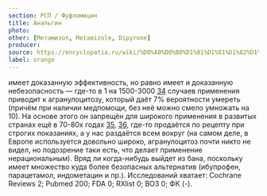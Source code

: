 ```yaml
---
section: РСП / Фуфломицин
title: Анальгин
photo:
other: [Метамизол, Metamizole, Dipyrone]
producer:
source: https://encyclopatia.ru/wiki/%D0%A0%D0%B0%D1%81%D1%81%D1%82%D1%80%D0%B5%D0%BB%D1%8C%D0%BD%D1%8B%D0%B9_%D1%81%D0%BF%D0%B8%D1%81%D0%BE%D0%BA_%D0%BF%D1%80%D0%B5%D0%BF%D0%B0%D1%80%D0%B0%D1%82%D0%BE%D0%B2
label: orange
---
```


имеет доказанную эффективность, но равно имеет и доказанную небезопасность — где-то в 1 на 1500-3000 [34](http://www.ncbi.nlm.nih.gov/pubmed/12136373) случаев применения приводит к агранулоцитозу, который даёт 7% вероятности умереть (причём при наличии медпомощи, без неё можно смело умножать на 10). На основе этого он запрещён для широкого применения в развитых странах ещё в 70-80х годах [35](http://www.un.org/esa/coordination/CL12.pdf), [36](https://dx.doi.org/10.1136%2Fbmj.f4366), где-то продаётся по рецепту при строгих показаниях, а у нас раздаётся всем вокруг (на самом деле, в Европе используется довольно широко, агранулоцитоз почти никто не видел, но подозрение таки есть, что делает применение нерациональным). Вряд ли когда-нибудь выйдет из бана, поскольку имеет множество куда более безопасных альтернатив (ибупрофен, парацетамол, индометацин и пр.). Исследований хватает: Cochrane Reviews 2; Pubmed 200; FDA 0; RXlist 0; ВОЗ 0; ФК (-).

